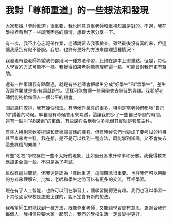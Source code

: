 # 我對「尊師重道」的一些想法和發現

大家都說「尊師重道」很重要，我也同意尊重老師和重視知識是對的。不過，我在學校裡看到了一些讓我困惑的事情，想跟大家分享一下。

有一次，我不小心忘記帶作業，老師說要去我家檢查。雖然最後沒有真的來，但這讓我感到有點不舒服。我想，也許有更好的方法來處理這種情況？

我發現有些老師希望我們都用同一種方法學習，比如在課本上畫重點。但是，每個人學習的方式可能不一樣。我覺得如果老師能夠理解這一點，可能會對我們更有幫助。

還有一件事讓我有點難過，就是有些老師會把學生分成"好學生"和"壞學生"，差生沒寫作業就是懶;有寫就是抄。這樣可能會讓一些同學失去學習的興趣。我希望老師們能夠給每個人一個公平的機會。

關於課程安排，我有幾個想法。有時候作業真的很多，特別是當老師們都發"自己的"講義的時候。早自習有時候會用來考試，這讓我們少了一些自己學習的時間。還有一個叫"AB課表"的東西，有些課程名稱看似多元但其實就是套皮主科。

有些人特別喜歡美術課和音樂課這樣的課程，但有時候它們也變成了要考試的科目甚至拿來考主科。我在想，是不是可以找到一種方法，既能學到知識，又不會失去這些課程的樂趣？

有些"名校"學校存在一些不太好的現象，比如過分追求升學率和分數。我覺得教育應該更全面一些，不只是為了考試。

雖然有這些問題，但我還是認為「尊師重道」這個觀念很重要。也許我們可以用新的方式來理解它。比如，老師和學生之間可以有更多的交流，互相學習。

現在有了人工智能，也許可以用在學習上，讓學習變得更有趣。我們也可以學習一下其他國家學校是怎麼上課的，說不定會有新的想法。

我希望師生們能找到一種方法，既能尊重老師，又能讓學習更有意思，更適合我們每個人。我相信只要大家一起努力，我們的學校生活一定會變得更好。